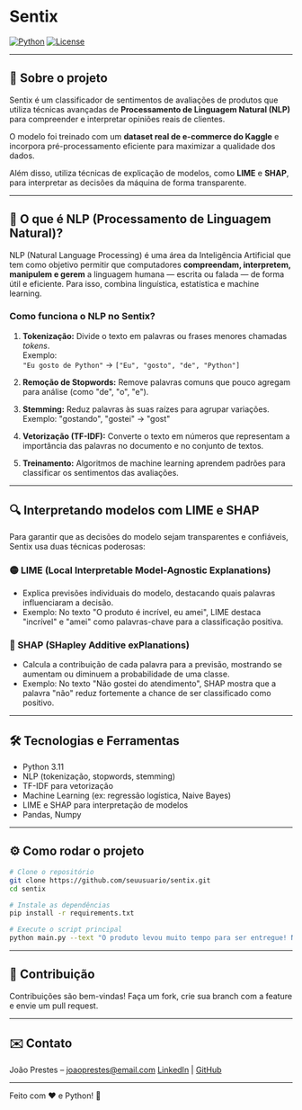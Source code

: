 # Sentix

[![Python](https://img.shields.io/badge/Python-3.11-blue?logo=python&style=for-the-badge)](https://www.python.org/)
[![License](https://img.shields.io/badge/License-MIT-green?style=for-the-badge)](#)

---

## 🚀 Sobre o projeto

Sentix é um classificador de sentimentos de avaliações de produtos que utiliza técnicas avançadas de **Processamento de Linguagem Natural (NLP)** para compreender e interpretar opiniões reais de clientes.

O modelo foi treinado com um **dataset real de e-commerce do Kaggle** e incorpora pré-processamento eficiente para maximizar a qualidade dos dados.

Além disso, utiliza técnicas de explicação de modelos, como **LIME** e **SHAP**, para interpretar as decisões da máquina de forma transparente.

---

## 🧠 O que é NLP (Processamento de Linguagem Natural)?

NLP (Natural Language Processing) é uma área da Inteligência Artificial que tem como objetivo permitir que computadores **compreendam, interpretem, manipulem e gerem** a linguagem humana — escrita ou falada — de forma útil e eficiente. Para isso, combina linguística, estatística e machine learning.

### Como funciona o NLP no Sentix?

1. **Tokenização:** Divide o texto em palavras ou frases menores chamadas *tokens*.  
   Exemplo:  
   `"Eu gosto de Python"` → `["Eu", "gosto", "de", "Python"]`

2. **Remoção de Stopwords:** Remove palavras comuns que pouco agregam para análise (como "de", "o", "e").

3. **Stemming:** Reduz palavras às suas raízes para agrupar variações.  
   Exemplo: "gostando", "gostei" → "gost"

4. **Vetorização (TF-IDF):** Converte o texto em números que representam a importância das palavras no documento e no conjunto de textos.

5. **Treinamento:** Algoritmos de machine learning aprendem padrões para classificar os sentimentos das avaliações.

---

## 🔍 Interpretando modelos com LIME e SHAP

Para garantir que as decisões do modelo sejam transparentes e confiáveis, Sentix usa duas técnicas poderosas:

### 🟡 LIME (Local Interpretable Model-Agnostic Explanations)

- Explica previsões individuais do modelo, destacando quais palavras influenciaram a decisão.  
- Exemplo: No texto "O produto é incrível, eu amei", LIME destaca "incrível" e "amei" como palavras-chave para a classificação positiva.

### 🔴 SHAP (SHapley Additive exPlanations)

- Calcula a contribuição de cada palavra para a previsão, mostrando se aumentam ou diminuem a probabilidade de uma classe.  
- Exemplo: No texto "Não gostei do atendimento", SHAP mostra que a palavra "não" reduz fortemente a chance de ser classificado como positivo.

---

## 🛠️ Tecnologias e Ferramentas

- Python 3.11  
- NLP (tokenização, stopwords, stemming)  
- TF-IDF para vetorização  
- Machine Learning (ex: regressão logística, Naive Bayes)  
- LIME e SHAP para interpretação de modelos  
- Pandas, Numpy  
---

## ⚙️ Como rodar o projeto

```bash
# Clone o repositório
git clone https://github.com/seuusuario/sentix.git
cd sentix

# Instale as dependências
pip install -r requirements.txt

# Execute o script principal
python main.py --text "O produto levou muito tempo para ser entregue! Não compraria novamente..." 
````

---

## 🤝 Contribuição

Contribuições são bem-vindas! Faça um fork, crie sua branch com a feature e envie um pull request.

---

## ✉️ Contato

João Prestes – [joaoprestes@email.com](mailto:joaoprestesdev@gmail.com)
[LinkedIn](https://www.linkedin.com/in/joaoclaudioprestes) | [GitHub](https://github.com/joaoclaudioprestes)

---

Feito com ❤️ e Python! 🐍
